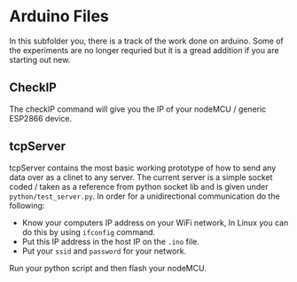 # Arduino Files

In this subfolder you, there is a track of the work done on arduino. Some of the experiments are no longer requried but it is a gread addition if you are starting out new.

## CheckIP

The checkIP command will give you the IP of your nodeMCU / generic ESP2866 device.

## tcpServer

tcpServer contains the most basic working prototype of how to send any data over as a clinet to any server. The current server is a simple socket coded / taken as a reference from python socket lib and is given under ```python/test_server.py```. In order for a unidirectional communication do the following:

* Know your computers IP address on your WiFi network, In Linux you can do this by using ```ifconfig``` command.
* Put this IP address in the host IP on the ```.ino``` file.
* Put your ```ssid``` and ```password``` for your network.

Run your python script and then flash your nodeMCU. 
